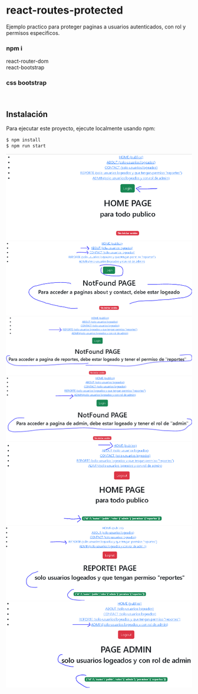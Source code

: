 # react-routes-protected
Ejemplo practico para proteger paginas a usuarios autenticados, con rol y permisos especificos.<br>

 ### npm i 
 react-router-dom <br>
 react-bootstrap <br>

### css bootstrap 
<link rel="stylesheet" href="https://cdn.jsdelivr.net/npm/bootstrap@5.2.0-beta1/dist/css/bootstrap.min.css"
    integrity="sha384-0evHe/X+R7YkIZDRvuzKMRqM+OrBnVFBL6DOitfPri4tjfHxaWutUpFmBp4vmVor" crossorigin="anonymous" /> <br>


## Instalación
Para ejecutar este proyecto, ejecute localmente usando npm:

```
$ npm install
$ npm run start
```

![Screenshot](screenshot/Captura.PNG)
![Screenshot](screenshot/Captura1.PNG)
![Screenshot](screenshot/Captura2.PNG)
![Screenshot](screenshot/Captura3.PNG)
![Screenshot](screenshot/Captura4.PNG)
![Screenshot](screenshot/Captura5.PNG)
![Screenshot](screenshot/Captura6.PNG)
